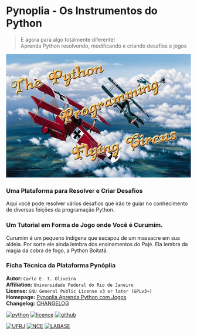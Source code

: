 <!---
Open Source program Pynoplia - Copyright © 2024  Carlo Oliveira** <carlo@nce.ufrj.br>,
PDX-License-Identifier:** `GNU General Public License v3.0 or later <http://is.gd/3Udt>`_.
-->
# Pynoplia - Os Instrumentos do Python
> E agora para algo totalmente diferente! <br>
> Aprenda Python resolvendo, modificando e criando desafios e jogos
<style>
  span.curversion::after {content: "24.03";}
</style>

![Python Programming Flying Circus](_media/PPFC.jpg)

### Uma Plataforma para Resolver e Criar Desafios
Aqui você pode resolver vários desafios que irão te guiar
no conhecimento de diversas feições da programação Python.

### Um Tutorial em Forma de Jogo onde Você é Curumim.
Curumim é um pequeno indígena que escapou de um massacre
em sua aldeia. Por sorte ele ainda lembra dos ensinamentos
do Pajé. Ela lembra da magia da cobra de fogo, a Python Boitatá.

### Ficha Técnica da Plataforma Pynóplia

**Autor:** `Carlo E. T. Oliveira` </br>
**Affiliation:** `Universidade Federal do Rio de Janeiro` </br>
**License:** `GNU General Public License v3 or later (GPLv3+)`</br>
**Homepage:** [Pynoplia Aprenda Python com Jogos]</br>
**Changelog:** [CHANGELOG](CHANGELOG.md)</br>

[![python](https://img.shields.io/github/languages/top/kwarwp/kwarwp)](https://www.python.org/downloads/release/python-383/)
[![licence](https://img.shields.io/github/license/labase/supyplay)](https://raw.githubusercontent.com/labase/supyplay/main/LICENSE)
[![github](https://img.shields.io/badge/release-24.03-blue)](https://github.com/SuPyPerson/SuPyPerson.github.io/releases)

[![UFRJ](https://labase.github.io/image/ufrj-logo-8.png)](https://ufrj.br/)
[![NCE](https://labase.github.io/image/nce-logo-8.png)](http://www.nce.ufrj.br/)
[![LABASE](https://labase.github.io/image/labase-logo-8.png)](http://labase.selfip.org/)

[Pynoplia Aprenda Python com Jogos]: http://activufrj.nce.ufrj.br/wiki/labase/Pynoplia_-_Aprenda_Python_com_Jogos
